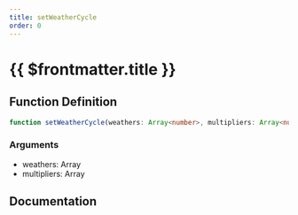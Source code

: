```yaml
---
title: setWeatherCycle
order: 0
---
```


# {{ $frontmatter.title }}

## Function Definition

```ts
function setWeatherCycle(weathers: Array<number>, multipliers: Array<number>): void;
```

### Arguments

* weathers: Array<number>
* multipliers: Array<number>

## Documentation

<!--@include: ./parts/setWeatherCycle.md-->
